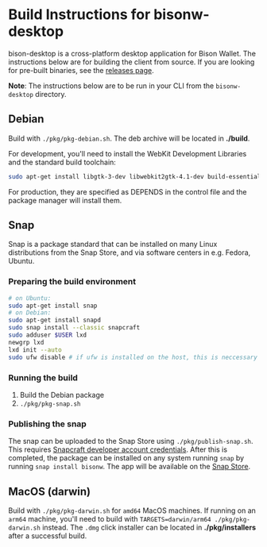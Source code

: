 # Build Instructions for bisonw-desktop

bison-desktop is a cross-platform desktop application for Bison Wallet. The instructions below are for building the client from source. If you are looking for pre-built binaries, see the [releases page](https://github.com/decred/dcrdex/releases).

**Note**: The instructions below are to be run in your CLI from the `bisonw-desktop` directory.

## Debian
Build with `./pkg/pkg-debian.sh`. The deb archive will be located in **./build**.

For development, you'll need to install the WebKit Development Libraries and the standard build toolchain:

```bash
sudo apt-get install libgtk-3-dev libwebkit2gtk-4.1-dev build-essential
```
For production, they are specified as DEPENDS in the control file and the package manager will install them.

## Snap

Snap is a package standard that can be installed on many Linux distributions from the Snap Store, and via software centers in e.g. Fedora, Ubuntu.

### Preparing the build environment
```bash
# on Ubuntu:
sudo apt-get install snap  
# on Debian: 
sudo apt-get install snapd
sudo snap install --classic snapcraft
sudo adduser $USER lxd
newgrp lxd
lxd init --auto
sudo ufw disable # if ufw is installed on the host, this is neccessary for lxd to have network access

```

### Running the build

 1. Build the Debian package
 2. `./pkg/pkg-snap.sh`

### Publishing the snap

The snap can be uploaded to the Snap Store using `./pkg/publish-snap.sh`.  This requires [Snapcraft developer account credentials](https://snapcraft.io/docs/releasing-your-app).  After this is completed, the package can be installed on any system running `snap` by running `snap install bisonw`.  The app will be available on the [Snap Store](https://snapcraft.io/store/bisonw).




## MacOS (darwin)
Build with `./pkg/pkg-darwin.sh` for `amd64` MacOS machines. If running on an `arm64` machine, you'll need to build with `TARGETS=darwin/arm64 ./pkg/pkg-darwin.sh` instead. The `.dmg` click installer can be located in **./pkg/installers** after a successful build.
